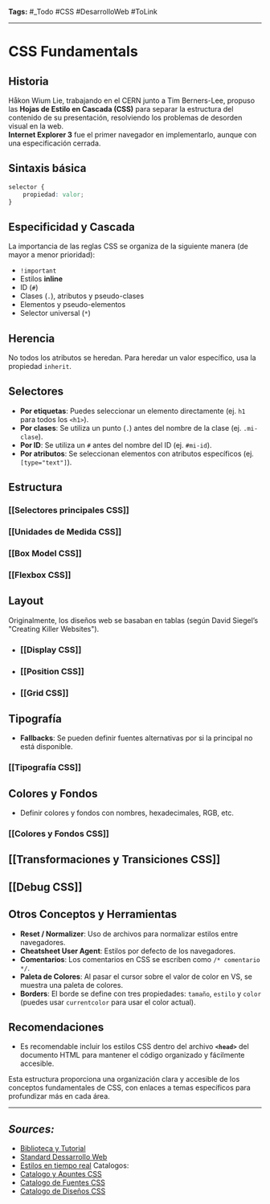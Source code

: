 **Tags:** #_Todo
#CSS #DesarrolloWeb #ToLink 
- - -
# CSS Fundamentals

## Historia
Håkon Wium Lie, trabajando en el CERN junto a Tim Berners-Lee, propuso las **Hojas de Estilo en Cascada (CSS)** para separar la estructura del contenido de su presentación, resolviendo los problemas de desorden visual en la web.  
**Internet Explorer 3** fue el primer navegador en implementarlo, aunque con una especificación cerrada.

## Sintaxis básica
```css
selector {
    propiedad: valor;
}
```

## Especificidad y Cascada
La importancia de las reglas CSS se organiza de la siguiente manera (de mayor a menor prioridad):
- `!important`
- Estilos **inline**
- ID (`#`)
- Clases (`.`), atributos y pseudo-clases
- Elementos y pseudo-elementos
- Selector universal (`*`)

## Herencia
No todos los atributos se heredan. Para heredar un valor específico, usa la propiedad `inherit`.

## Selectores
- **Por etiquetas**: Puedes seleccionar un elemento directamente (ej. `h1` para todos los `<h1>`).
- **Por clases**: Se utiliza un punto (`.`) antes del nombre de la clase (ej. `.mi-clase`).
- **Por ID**: Se utiliza un `#` antes del nombre del ID (ej. `#mi-id`).
- **Por atributos**: Se seleccionan elementos con atributos específicos (ej. `[type="text"]`).

## Estructura

### [[Selectores principales CSS]]
### [[Unidades de Medida CSS]]
### [[Box Model CSS]]
### [[Flexbox CSS]]

## Layout
Originalmente, los diseños web se basaban en tablas (según David Siegel’s "Creating Killer Websites").
- ### [[Display CSS]]
- ### [[Position CSS]]
- ### [[Grid CSS]]

## Tipografía
- **Fallbacks**: Se pueden definir fuentes alternativas por si la principal no está disponible.
### [[Tipografía CSS]]

## Colores y Fondos
- Definir colores y fondos con nombres, hexadecimales, RGB, etc.
### [[Colores y Fondos CSS]]

## [[Transformaciones y Transiciones CSS]]
## [[Debug CSS]]

## Otros Conceptos y Herramientas

- **Reset / Normalizer**: Uso de archivos para normalizar estilos entre navegadores.
- **Cheatsheet User Agent**: Estilos por defecto de los navegadores.
- **Comentarios**: Los comentarios en CSS se escriben como `/* comentario */`.
- **Paleta de Colores**: Al pasar el cursor sobre el valor de color en VS, se muestra una paleta de colores.
- **Borders**: El borde se define con tres propiedades: `tamaño`, `estilo` y `color` (puedes usar `currentcolor` para usar el color actual).

## Recomendaciones
- Es recomendable incluir los estilos CSS dentro del archivo **`<head>`** del documento HTML para mantener el código organizado y fácilmente accesible.

Esta estructura proporciona una organización clara y accesible de los conceptos fundamentales de CSS, con enlaces a temas específicos para profundizar más en cada área.
- - - 
## ***Sources:***
- [Biblioteca y Tutorial](https://manz.dev/)
-  [Standard Dessarrollo Web](https://developer.mozilla.org/en-US/)
- [Estilos en tiempo real](https://codi.link/%7C%7C)
Catalogos:
- [Catalogo y Apuntes CSS](https://htmlcheatsheet.com/css/)
- [Catalogo de Fuentes CSS](https://kagi.com/search?q=fonts.googlefont)
- [Catalogo de Diseños CSS](https://csszengarden.com/pages/alldesigns/)